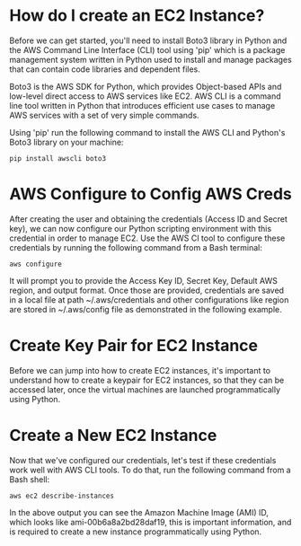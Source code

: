 # How do I create an EC2 Instance?

Before we can get started, you'll need to install Boto3 library in Python and the AWS Command Line Interface (CLI) tool using 'pip' which is a package management system written in Python used to install and manage packages that can contain code libraries and dependent files. 

Boto3 is the AWS SDK for Python, which provides Object-based APIs and low-level direct access to AWS services like EC2. AWS CLI is a command line tool written in Python that introduces efficient use cases to manage AWS services with a set of very simple commands.

Using 'pip' run the following command to install the AWS CLI and Python's Boto3 library on your machine:

`pip install awscli boto3`

# AWS Configure to Config AWS Creds

After creating the user and obtaining the credentials (Access ID and Secret key), we can now configure our Python scripting environment with this credential in order to manage EC2. Use the AWS CI tool to configure these credentials by running the following command from a Bash terminal: 

`aws configure`

It will prompt you to provide the Access Key ID, Secret Key, Default AWS region, and output format. Once those are provided, credentials are saved in a local file at path ~/.aws/credentials and other configurations like region are stored in ~/.aws/config file as demonstrated in the following example.

# Create Key Pair for EC2 Instance 

Before we can jump into how to create EC2 instances, it's important to understand how to create a keypair for EC2 instances, so that they can be accessed later, once the virtual machines are launched programmatically using Python.

# Create a New EC2 Instance

Now that we've configured our credentials, let's test if these credentials work well with AWS CLI tools. To do that, run the following command from a Bash shell: 

`aws ec2 describe-instances`

In the above output you can see the Amazon Machine Image (AMI) ID, which looks like ami-00b6a8a2bd28daf19, this is important information, and is required to create a new instance programmatically using Python.